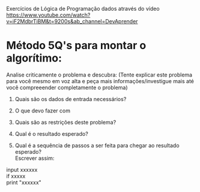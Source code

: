 Exercícios de Lógica de Programação dados através do vídeo https://www.youtube.com/watch?v=iF2MdbrTiBM&t=9200s&ab_channel=DevAprender


# Método 5Q's para montar o algorítimo:
Analise criticamente o problema e descubra:
(Tente explicar este problema para você mesmo em voz alta e peça mais informações/investigue mais até você compreeender completamente o problema)

1. Quais são os dados de entrada necessários?

2. O que devo fazer com 

3. Quais são as restrições deste problema?

4. Qual é o resultado esperado?

5. Qual é a sequência de passos a ser feita para chegar ao resultado esperado? <br>
Escrever assim: <br>

input xxxxxx <br>
if xxxxx <br>
print "xxxxxx"
